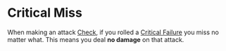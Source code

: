 # Critical Miss

When making an attack [Check](../Check.md), if you rolled a [Critical Failure](Critical%20Failure.md) you miss no matter what. This means you deal **no damage** on that attack.
